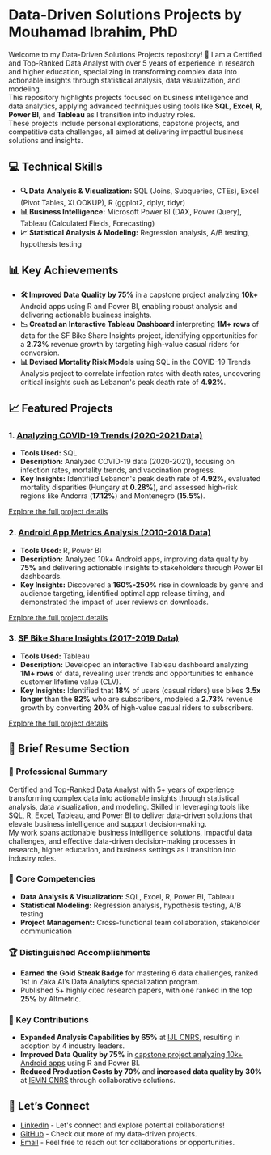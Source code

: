 # Data-Driven Solutions Projects by Mouhamad Ibrahim, PhD

Welcome to my Data-Driven Solutions Projects repository! 🧠 I am a Certified and Top-Ranked Data Analyst with over 5 years of experience in research and higher education, specializing in transforming complex data into actionable insights through statistical analysis, data visualization, and modeling.  
This repository highlights projects focused on business intelligence and data analytics, applying advanced techniques using tools like **SQL**, **Excel**, **R**, **Power BI**, and **Tableau** as I transition into industry roles.  
These projects include personal explorations, capstone projects, and competitive data challenges, all aimed at delivering impactful business solutions and insights.

## 💻 Technical Skills

- **🔍 Data Analysis & Visualization:** SQL (Joins, Subqueries, CTEs), Excel (Pivot Tables, XLOOKUP), R (ggplot2, dplyr, tidyr)
- **📊 Business Intelligence:** Microsoft Power BI (DAX, Power Query), Tableau (Calculated Fields, Forecasting)
- **📈 Statistical Analysis & Modeling:** Regression analysis, A/B testing, hypothesis testing

## 📊 Key Achievements

- **🛠 Improved Data Quality by 75%** in a capstone project analyzing **10k+** Android apps using R and Power BI, enabling robust analysis and delivering actionable business insights.
- **📉 Created an Interactive Tableau Dashboard** interpreting **1M+ rows** of data for the SF Bike Share Insights project, identifying opportunities for a **2.73%** revenue growth by targeting high-value casual riders for conversion.
- **📊 Devised Mortality Risk Models** using SQL in the COVID-19 Trends Analysis project to correlate infection rates with death rates, uncovering critical insights such as Lebanon's peak death rate of **4.92%**.

## 📈 Featured Projects

### 1. [Analyzing COVID-19 Trends (2020-2021 Data)](Analyzing%20COVID-19%20Trends%20(2020-2021%20Data)/README.md)
- **Tools Used:** SQL
- **Description:** Analyzed COVID-19 data (2020-2021), focusing on infection rates, mortality trends, and vaccination progress. 
- **Key Insights:** Identified Lebanon's peak death rate of **4.92%**, evaluated mortality disparities (Hungary at **0.28%**), and assessed high-risk regions like Andorra (**17.12%**) and Montenegro (**15.5%**).

[Explore the full project details](Analyzing%20COVID-19%20Trends%20(2020-2021%20Data)/README.md)

### 2. [Android App Metrics Analysis (2010-2018 Data)](Android%20App%20Metrics%20Analysis%20(2010-2018%20Data)/README.md)
- **Tools Used:** R, Power BI
- **Description:** Analyzed 10k+ Android apps, improving data quality by **75%** and delivering actionable insights to stakeholders through Power BI dashboards.
- **Key Insights:** Discovered a **160%-250%** rise in downloads by genre and audience targeting, identified optimal app release timing, and demonstrated the impact of user reviews on downloads.

[Explore the full project details](Android%20App%20Metrics%20Analysis%20(2010-2018%20Data)/README.md)

### 3. [SF Bike Share Insights (2017-2019 Data)](SF%20Bike%20Share%20Insights%20(2017-2019%20Data)/README.md)
- **Tools Used:** Tableau
- **Description:** Developed an interactive Tableau dashboard analyzing **1M+ rows** of data, revealing user trends and opportunities to enhance customer lifetime value (CLV).
- **Key Insights:** Identified that **18%** of users (casual riders) use bikes **3.5x longer** than the **82%** who are subscribers, modeled a **2.73%** revenue growth by converting **20%** of high-value casual riders to subscribers.

[Explore the full project details](SF%20Bike%20Share%20Insights%20(2017-2019%20Data)/README.md)

## 👔 Brief Resume Section

### 📄 Professional Summary
Certified and Top-Ranked Data Analyst with 5+ years of experience transforming complex data into actionable insights through statistical analysis, data visualization, and modeling. Skilled in leveraging tools like SQL, R, Excel, Tableau, and Power BI to deliver data-driven solutions that elevate business intelligence and support decision-making.  
My work spans actionable business intelligence solutions, impactful data challenges, and effective data-driven decision-making processes in research, higher education, and business settings as I transition into industry roles.

### 🚀 Core Competencies
- **Data Analysis & Visualization:** SQL, Excel, R, Power BI, Tableau
- **Statistical Modeling:** Regression analysis, hypothesis testing, A/B testing
- **Project Management:** Cross-functional team collaboration, stakeholder communication

### 🏆 Distinguished Accomplishments
- **Earned the Gold Streak Badge** for mastering 6 data challenges, ranked 1st in Zaka AI’s Data Analytics specialization program.
- Published 5+ highly cited research papers, with one ranked in the top **25%** by Altmetric.

### 📌 Key Contributions
- **Expanded Analysis Capabilities by 65%** at [IJL CNRS](https://github.com/mouhamaadibrahim/Analytics-Research-Projects#phd-research-bioimpedance-modeling-and-sensor-optimization), resulting in adoption by 4 industry leaders.
- **Improved Data Quality by 75%** in [capstone project analyzing 10k+ Android apps](Android%20App%20Metrics%20Analysis%20(2010-2018%20Data)/README.md) using R and Power BI.
- **Reduced Production Costs by 70%** and **increased data quality by 30%** at [IEMN CNRS](https://github.com/mouhamaadibrahim/Analytics-Research-Projects#post-doc-research) through collaborative solutions.

## 🤝 Let’s Connect
- [LinkedIn](https://www.linkedin.com/in/mouhamaadibrahim) - Let's connect and explore potential collaborations!
- [GitHub](https://github.com/mouhamaadibrahim) - Check out more of my data-driven projects.
- [Email](mailto:mouhamaad.ibrahim@gmail.com) - Feel free to reach out for collaborations or opportunities.
